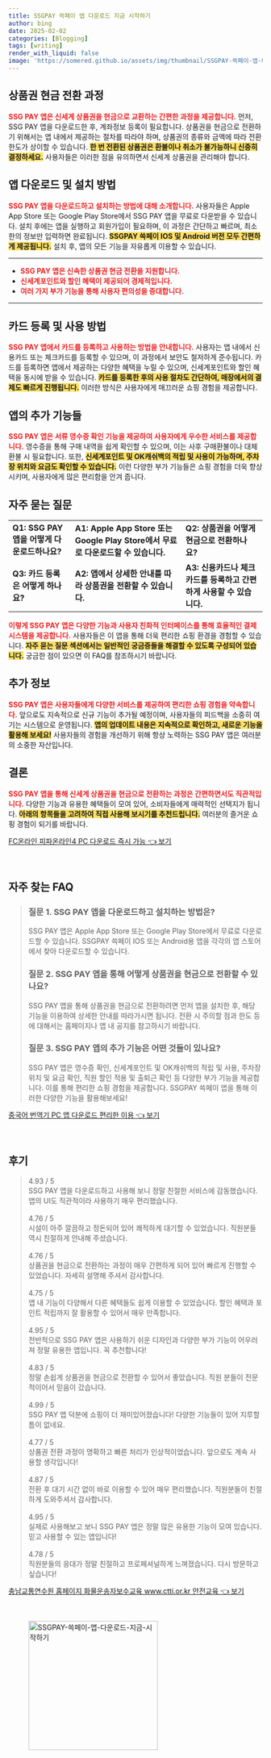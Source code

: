 ```yaml
---
title: SSGPAY 쓱페이 앱 다운로드 지금 시작하기
author: bing
date: 2025-02-02
categories: [Blogging]
tags: [writing]
render_with_liquid: false
image: 'https://somered.github.io/assets/img/thumbnail/SSGPAY-쓱페이-앱-다운로드-지금-시작하기.webp'
---
```



<h2 id='상품권 현금 전환 과정'>상품권 현금 전환 과정</h2>

<p><b><span style="color: #ee2323;">SSG PAY 앱은 신세계 상품권을 현금으로 교환하는 간편한 과정을 제공합니다.</span></b> 먼저, SSG PAY 앱을 다운로드한 후, 계좌정보 등록이 필요합니다. 상품권을 현금으로 전환하기 위해서는 앱 내에서 제공하는 절차를 따라야 하며, 상품권의 종류와 금액에 따라 전환 한도가 상이할 수 있습니다. <b><span style="background-color: #ffe066;">한 번 전환된 상품권은 환불이나 취소가 불가능하니 신중히 결정하세요.</span></b> 사용자들은 이러한 점을 유의하면서 신세계 상품권을 관리해야 합니다.</p>

<h2 id='앱 다운로드 및 설치 방법'>앱 다운로드 및 설치 방법</h2>

<p><b><span style="color: #ee2323;">SSG PAY 앱을 다운로드하고 설치하는 방법에 대해 소개합니다.</span></b> 사용자들은 Apple App Store 또는 Google Play Store에서 SSG PAY 앱을 무료로 다운받을 수 있습니다. 설치 후에는 앱을 실행하고 회원가입이 필요하며, 이 과정은 간단하고 빠르며, 최소한의 정보만 입력하면 완료됩니다. <b><span style="background-color: #ffe066;">SSGPAY 쓱페이 IOS 및 Android 버전 모두 간편하게 제공됩니다.</span></b> 설치 후, 앱의 모든 기능을 자유롭게 이용할 수 있습니다.</p>

<hr />

<ul>
    <li><b><span style="color: #ee2323;">SSG PAY 앱은 신속한 상품권 현금 전환을 지원합니다.</span></b></li>
    <li><b><span style="color: #ee2323;">신세계포인트와 할인 혜택이 제공되어 경제적입니다.</span></b></li>
    <li><b><span style="color: #ee2323;">여러 가지 부가 기능을 통해 사용자 편의성을 증대합니다.</span></b></li>
</ul>

<hr />

<h2 id='카드 등록 및 사용 방법'>카드 등록 및 사용 방법</h2>

<p><b><span style="color: #ee2323;">SSG PAY 앱에서 카드를 등록하고 사용하는 방법을 안내합니다.</span></b> 사용자는 앱 내에서 신용카드 또는 체크카드를 등록할 수 있으며, 이 과정에서 보안도 철저하게 준수됩니다. 카드를 등록하면 앱에서 제공하는 다양한 혜택을 누릴 수 있으며, 신세계포인트와 할인 혜택을 동시에 받을 수 있습니다. <b><span style="background-color: #ffe066;">카드를 등록한 후의 사용 절차도 간단하여, 매장에서의 결제도 빠르게 진행됩니다.</span></b> 이러한 방식은 사용자에게 매끄러운 쇼핑 경험을 제공합니다.</p>

<h2 id='앱의 추가 기능들'>앱의 추가 기능들</h2>

<p><b><span style="color: #ee2323;">SSG PAY 앱은 서류 영수증 확인 기능을 제공하여 사용자에게 우수한 서비스를 제공합니다.</span></b> 영수증을 통해 구매 내역을 쉽게 확인할 수 있으며, 이는 사후 구매환불이나 대체 환불 시 필요합니다. 또한, <b><span style="background-color: #ffe066;">신세계포인트 및 OK캐쉬백의 적립 및 사용이 가능하며, 주차장 위치와 요금도 확인할 수 있습니다.</span></b> 이런 다양한 부가 기능들은 쇼핑 경험을 더욱 향상시키며, 사용자에게 많은 편리함을 안겨 줍니다.</p>

<h2 id='자주 묻는 질문'>자주 묻는 질문</h2>

<table>
    <tr>
        <td><b>Q1: SSG PAY 앱을 어떻게 다운로드하나요?</b></td>
        <td><b>A1: Apple App Store 또는 Google Play Store에서 무료로 다운로드할 수 있습니다.</b></td>
        <td><b>Q2: 상품권을 어떻게 현금으로 전환하나요?</b></td>
    </tr>
    <tr>
        <td><b>Q3: 카드 등록은 어떻게 하나요?</b></td>
        <td><b>A2: 앱에서 상세한 안내를 따라 상품권을 전환할 수 있습니다.</b></td>
        <td><b>A3: 신용카드나 체크카드를 등록하고 간편하게 사용할 수 있습니다.</b></td>
    </tr>
</table>

<p><b><span style="color: #ee2323;">이렇게 SSG PAY 앱은 다양한 기능과 사용자 친화적 인터페이스를 통해 효율적인 결제 시스템을 제공합니다.</span></b> 사용자들은 이 앱을 통해 더욱 편리한 쇼핑 환경을 경험할 수 있습니다. <b><span style="background-color: #ffe066;">자주 묻는 질문 섹션에서는 일반적인 궁금증들을 해결할 수 있도록 구성되어 있습니다.</span></b> 궁금한 점이 있으면 이 FAQ를 참조하시기 바랍니다.</p>

<h2 id='추가 정보'>추가 정보</h2>

<p><b><span style="color: #ee2323;">SSG PAY 앱은 사용자들에게 다양한 서비스를 제공하여 편리한 쇼핑 경험을 약속합니다.</span></b> 앞으로도 지속적으로 신규 기능이 추가될 예정이며, 사용자들의 피드백을 소중히 여기는 시스템으로 운영됩니다. <b><span style="background-color: #ffe066;">앱의 업데이트 내용은 지속적으로 확인하고, 새로운 기능을 활용해 보세요!</span></b> 사용자들의 경험을 개선하기 위해 항상 노력하는 SSG PAY 앱은 여러분의 소중한 자산입니다.</p>

<h2 id='결론'>결론</h2>

<p><b><span style="color: #ee2323;">SSG PAY 앱을 통해 신세계 상품권을 현금으로 전환하는 과정은 간편하면서도 직관적입니다.</span></b> 다양한 기능과 유용한 혜택들이 모여 있어, 소비자들에게 매력적인 선택지가 됩니다. <b><span style="background-color: #ffe066;">아래의 항목들을 고려하여 직접 사용해 보시기를 추천드립니다.</span></b> 여러분의 즐거운 쇼핑 경험이 되기를 바랍니다.</p>


<p><a class="click-button" title="FC온라인 피파온라인4 PC 다운로드 즉시 가능" href="https://somered.github.io/posts/FC%EC%98%A8%EB%9D%BC%EC%9D%B8-%ED%94%BC%ED%8C%8C%EC%98%A8%EB%9D%BC%EC%9D%B84-PC-%EB%8B%A4%EC%9A%B4%EB%A1%9C%EB%93%9C-%EC%A6%89%EC%8B%9C-%EA%B0%80%EB%8A%A5/" rel="dofollow">FC온라인 피파온라인4 PC 다운로드 즉시 가능 👈 보기</a></p><br>
<h2 id='자주_찾는_FAQ'>자주 찾는 FAQ</h2>
<div itemscope="" itemtype="https://schema.org/FAQPage"> 
<blockquote> 
<div itemscope="" itemprop="mainEntity" itemtype="https://schema.org/Question"> 
<h3 itemprop="name">질문 1. SSG PAY 앱을 다운로드하고 설치하는 방법은?</h3> 
<div itemscope="" itemprop="acceptedAnswer" itemtype="https://schema.org/Answer"> 
<span itemprop="text"> <p>SSG PAY 앱은 Apple App Store 또는 Google Play Store에서 무료로 다운로드할 수 있습니다. SSGPAY 쓱페이 IOS 또는 Android용 앱을 각각의 앱 스토어에서 찾아 다운로드할 수 있습니다.</p> </span> 
</div> 
</div> 

<div itemscope="" itemprop="mainEntity" itemtype="https://schema.org/Question"> 
<h3 itemprop="name">질문 2. SSG PAY 앱을 통해 어떻게 상품권을 현금으로 전환할 수 있나요?</h3> 
<div itemscope="" itemprop="acceptedAnswer" itemtype="https://schema.org/Answer"> 
<span itemprop="text"> <p>SSG PAY 앱을 통해 상품권을 현금으로 전환하려면 먼저 앱을 설치한 후, 해당 기능을 이용하여 상세한 안내를 따라가시면 됩니다. 전환 시 주의할 점과 한도 등에 대해서는 홈페이지나 앱 내 공지를 참고하시기 바랍니다.</p> </span> 
</div> 
</div> 

<div itemscope="" itemprop="mainEntity" itemtype="https://schema.org/Question"> 
<h3 itemprop="name">질문 3. SSG PAY 앱의 추가 기능은 어떤 것들이 있나요?</h3> 
<div itemscope="" itemprop="acceptedAnswer" itemtype="https://schema.org/Answer"> 
<span itemprop="text"> <p>SSG PAY 앱은 영수증 확인, 신세계포인트 및 OK캐쉬백의 적립 및 사용, 주차장 위치 및 요금 확인, 직원 할인 적용 및 출퇴근 확인 등 다양한 부가 기능을 제공합니다. 이를 통해 편리한 쇼핑 경험을 제공합니다. SSGPAY 쓱페이 앱을 통해 이러한 다양한 기능을 활용해보세요!</p> </span> 
</div> 
</div> 

</blockquote> 
</div>
<p><a class="click-button" title="중국어 번역기 PC 앱 다운로드 편리한 이용" href="https://somered.github.io/posts/%EC%A4%91%EA%B5%AD%EC%96%B4-%EB%B2%88%EC%97%AD%EA%B8%B0-PC-%EC%95%B1-%EB%8B%A4%EC%9A%B4%EB%A1%9C%EB%93%9C-%ED%8E%B8%EB%A6%AC%ED%95%9C-%EC%9D%B4%EC%9A%A9/" rel="dofollow">중국어 번역기 PC 앱 다운로드 편리한 이용 👈 보기</a></p><br>
<h2 id='후기'>후기</h2>
<div itemscope itemtype="https://schema.org/Product">
  <blockquote>
  <div itemprop="review" itemscope itemtype="https://schema.org/Review">
      <div itemprop="reviewRating" itemscope itemtype="https://schema.org/Rating"> <span itemprop="ratingValue">4.93</span> / <span itemprop="bestRating">5</span> </div>
      <span itemprop="reviewBody">SSG PAY 앱을 다운로드하고 사용해 보니 정말 친절한 서비스에 감동했습니다. 앱의 UI도 직관적이라 사용하기 매우 편리했습니다.</span>
  </div>
  <br>
  <div itemprop="review" itemscope itemtype="https://schema.org/Review">
      <div itemprop="reviewRating" itemscope itemtype="https://schema.org/Rating"> <span itemprop="ratingValue">4.76</span> / <span itemprop="bestRating">5</span> </div>
      <span itemprop="reviewBody">시설이 아주 깔끔하고 정돈되어 있어 쾌적하게 대기할 수 있었습니다. 직원분들 역시 친절하게 안내해 주셨습니다.</span>
  </div>
  <br>
  <div itemprop="review" itemscope itemtype="https://schema.org/Review">
      <div itemprop="reviewRating" itemscope itemtype="https://schema.org/Rating"> <span itemprop="ratingValue">4.76</span> / <span itemprop="bestRating">5</span> </div>
      <span itemprop="reviewBody">상품권을 현금으로 전환하는 과정이 매우 간편하게 되어 있어 빠르게 진행할 수 있었습니다. 자세히 설명해 주셔서 감사합니다.</span>
  </div>
  <br>
  <div itemprop="review" itemscope itemtype="https://schema.org/Review">
      <div itemprop="reviewRating" itemscope itemtype="https://schema.org/Rating"> <span itemprop="ratingValue">4.75</span> / <span itemprop="bestRating">5</span> </div>
      <span itemprop="reviewBody">앱 내 기능이 다양해서 다른 혜택들도 쉽게 이용할 수 있었습니다. 할인 혜택과 포인트 적립까지 잘 활용할 수 있어서 매우 만족합니다.</span>
  </div>
  <br>
  <div itemprop="review" itemscope itemtype="https://schema.org/Review">
      <div itemprop="reviewRating" itemscope itemtype="https://schema.org/Rating"> <span itemprop="ratingValue">4.95</span> / <span itemprop="bestRating">5</span> </div>
      <span itemprop="reviewBody">전반적으로 SSG PAY 앱은 사용하기 쉬운 디자인과 다양한 부가 기능이 어우러져 정말 유용한 앱입니다. 꼭 추천합니다!</span>
  </div>
  <br>
  <div itemprop="review" itemscope itemtype="https://schema.org/Review">
      <div itemprop="reviewRating" itemscope itemtype="https://schema.org/Rating"> <span itemprop="ratingValue">4.83</span> / <span itemprop="bestRating">5</span> </div>
      <span itemprop="reviewBody">정말 손쉽게 상품권을 현금으로 전환할 수 있어서 좋았습니다. 직원 분들이 전문적이어서 믿음이 갔습니다.</span>
  </div>
  <br>
  <div itemprop="review" itemscope itemtype="https://schema.org/Review">
      <div itemprop="reviewRating" itemscope itemtype="https://schema.org/Rating"> <span itemprop="ratingValue">4.99</span> / <span itemprop="bestRating">5</span> </div>
      <span itemprop="reviewBody">SSG PAY 앱 덕분에 쇼핑이 더 재미있어졌습니다! 다양한 기능들이 있어 지루할 틈이 없네요.</span>
  </div>
  <br>
  <div itemprop="review" itemscope itemtype="https://schema.org/Review">
      <div itemprop="reviewRating" itemscope itemtype="https://schema.org/Rating"> <span itemprop="ratingValue">4.77</span> / <span itemprop="bestRating">5</span> </div>
      <span itemprop="reviewBody">상품권 전환 과정이 명확하고 빠른 처리가 인상적이었습니다. 앞으로도 계속 사용할 생각입니다!</span>
  </div>
  <br>
  <div itemprop="review" itemscope itemtype="https://schema.org/Review">
      <div itemprop="reviewRating" itemscope itemtype="https://schema.org/Rating"> <span itemprop="ratingValue">4.87</span> / <span itemprop="bestRating">5</span> </div>
      <span itemprop="reviewBody">전환 후 대기 시간 없이 바로 이용할 수 있어 매우 편리했습니다. 직원분들이 친절하게 도와주셔서 감사합니다.</span>
  </div>
  <br>
  <div itemprop="review" itemscope itemtype="https://schema.org/Review">
      <div itemprop="reviewRating" itemscope itemtype="https://schema.org/Rating"> <span itemprop="ratingValue">4.95</span> / <span itemprop="bestRating">5</span> </div>
      <span itemprop="reviewBody">실제로 사용해보고 보니 SSG PAY 앱은 정말 많은 유용한 기능이 모여 있습니다. 믿고 사용할 수 있는 앱입니다!</span>
  </div>
  <br>
  <div itemprop="review" itemscope itemtype="https://schema.org/Review">
      <div itemprop="reviewRating" itemscope itemtype="https://schema.org/Rating"> <span itemprop="ratingValue">4.78</span> / <span itemprop="bestRating">5</span> </div>
      <span itemprop="reviewBody">직원분들의 응대가 정말 친절하고 프로페셔널하게 느껴졌습니다. 다시 방문하고 싶습니다!</span>
  </div>
  </blockquote>
</div>
<p><a class="click-button" title="충남교통연수원 홈페이지 화물운송자보수교육 www.ctti.or.kr 안전교육" href="https://somered.github.io/posts/%EC%B6%A9%EB%82%A8%EA%B5%90%ED%86%B5%EC%97%B0%EC%88%98%EC%9B%90-%ED%99%88%ED%8E%98%EC%9D%B4%EC%A7%80-%ED%99%94%EB%AC%BC%EC%9A%B4%EC%86%A1%EC%9E%90%EB%B3%B4%EC%88%98%EA%B5%90%EC%9C%A1-www.ctti.or.kr-%EC%95%88%EC%A0%84%EA%B5%90%EC%9C%A1/" rel="dofollow">충남교통연수원 홈페이지 화물운송자보수교육 www.ctti.or.kr 안전교육 👈 보기</a></p><br>
<figure class="image"><img src="https://somered.github.io/assets/img/thumbnail/SSGPAY-쓱페이-앱-다운로드-지금-시작하기.webp" alt="SSGPAY-쓱페이-앱-다운로드-지금-시작하기" width="256" height="256"></figure>